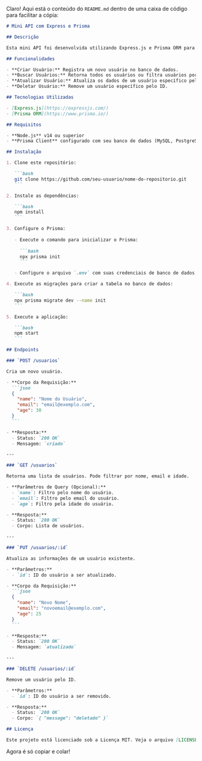 Claro! Aqui está o conteúdo do `README.md` dentro de uma caixa de código para facilitar a cópia:

````md
# Mini API com Express e Prisma

## Descrição

Esta mini API foi desenvolvida utilizando Express.js e Prisma ORM para realizar operações CRUD (Create, Read, Update, Delete) com uma tabela de usuários no banco de dados.

## Funcionalidades

- **Criar Usuário:** Registra um novo usuário no banco de dados.
- **Buscar Usuários:** Retorna todos os usuários ou filtra usuários por nome, e-mail ou idade.
- **Atualizar Usuário:** Atualiza os dados de um usuário específico pelo ID.
- **Deletar Usuário:** Remove um usuário específico pelo ID.

## Tecnologias Utilizadas

- [Express.js](https://expressjs.com/)
- [Prisma ORM](https://www.prisma.io/)

## Requisitos

- **Node.js** v14 ou superior
- **Prisma Client** configurado com seu banco de dados (MySQL, PostgreSQL, SQLite, etc.)

## Instalação

1. Clone este repositório:

   ```bash
   git clone https://github.com/seu-usuario/nome-do-repositorio.git
   ```

2. Instale as dependências:

   ```bash
   npm install
   ```

3. Configure o Prisma:
   
   - Execute o comando para inicializar o Prisma:
   
     ```bash
     npx prisma init
     ```

   - Configure o arquivo `.env` com suas credenciais de banco de dados.

4. Execute as migrações para criar a tabela no banco de dados:

   ```bash
   npx prisma migrate dev --name init
   ```

5. Execute a aplicação:

   ```bash
   npm start
   ```

## Endpoints

### `POST /usuarios`

Cria um novo usuário.

- **Corpo da Requisição:**
  ```json
  {
    "name": "Nome do Usuário",
    "email": "email@exemplo.com",
    "age": 30
  }
  ```

- **Resposta:**
  - Status: `200 OK`
  - Mensagem: `criado`

---

### `GET /usuarios`

Retorna uma lista de usuários. Pode filtrar por nome, email e idade.

- **Parâmetros de Query (Opcional):**
  - `name`: Filtro pelo nome do usuário.
  - `email`: Filtro pelo email do usuário.
  - `age`: Filtro pela idade do usuário.

- **Resposta:**
  - Status: `200 OK`
  - Corpo: Lista de usuários.

---

### `PUT /usuarios/:id`

Atualiza as informações de um usuário existente.

- **Parâmetros:**
  - `id`: ID do usuário a ser atualizado.

- **Corpo da Requisição:**
  ```json
  {
    "name": "Novo Nome",
    "email": "novoemail@exemplo.com",
    "age": 25
  }
  ```

- **Resposta:**
  - Status: `200 OK`
  - Mensagem: `atualizado`

---

### `DELETE /usuarios/:id`

Remove um usuário pelo ID.

- **Parâmetros:**
  - `id`: ID do usuário a ser removido.

- **Resposta:**
  - Status: `200 OK`
  - Corpo: `{ "message": "deletado" }`

## Licença

Este projeto está licenciado sob a Licença MIT. Veja o arquivo [LICENSE](LICENSE) para mais detalhes.
````

Agora é só copiar e colar!